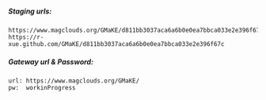 
##### Staging urls: 	

	https://www.magclouds.org/GMaKE/d811bb3037aca6a6b0e0ea7bbca033e2e396f67c
	https://r-xue.github.com/GMaKE/d811bb3037aca6a6b0e0ea7bbca033e2e396f67c


##### Gateway url & Password: 

	url: https://www.magclouds.org/GMaKE/
	pw:  workinProgress
